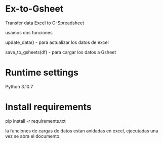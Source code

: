 # Ex-to-Gsheet

Transfer data Excel to G-Spreadsheet

usamos dos funciones

update_data() - para actualizar los datos de excel

save_to_gsheets(df) - para cargar los datos a Gsheet

# Runtime settings
Python 3.10.7

# Install requirements
pip install -r requirements.txt

la funciones de cargas de datos estan anidadas en excel, ejecutadas una vez se abra el documento.
